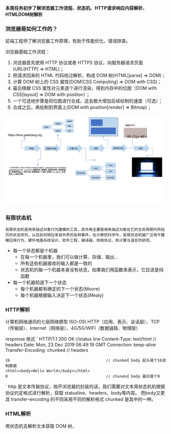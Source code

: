 **本周任务初步了解浏览器工作流程、状态机、HTTP请求响应内容解析、HTMLDOM树解析**

### 浏览器是如何工作的？

前端工程师了解浏览器工作原理，有助于性能优化、错误排查。

浏览器基础工作流程：

1. 浏览器首先使用 HTTP 协议或者 HTTPS 协议，向服务器请求页面(URL[HTTP] => HTML)；
2. 把请求回来的 HTML 代码经过解析，构成 DOM 树(HTML[parse] => DOM)；
3. 计算 DOM 树上的 CSS 属性(DOM[CSS Computing] => DOM with CSS)；
4. 最后根据 CSS 属性对元素逐个进行渲染，得到内存中的位图（DOM with CSS[layout] => DOM with position）；
5. 一个可选地步骤是将位图进行合成，这会极大增加后续绘制的速度（可选）；
6. 合成之后，再绘制到界面上(DOM with position[render] => Bitmap)；

![页面渲染流程](./browerBaseWork.jpg)

### 有限状态机

`
    有限状态机是用来描述对象行为建模的工具，其作用主要是用来描述对象在它的生命周期内所经历的状态序列，以及如何响应来自外界的各种事件。在计算机科学中，有限状态机被广泛用于建模应用行为、硬件电路系统设计、软件工程，编译器、网络协议、和计算与语言的研究。
`

* 每一个状态都是个机器
  * 在每一个机器里，我们可以做计算、存储、输出...
  * 所有这些机器接收的输入都是一致的
  * 状态机的每一个机器本身没有状态，如果我们用函数来表示，它应该是纯函数
* 每一个机器知道下一个状态
  * 每个机器都有确定的下一个状态(Moore)
  * 每个机器根据输入决定下一个状态(Mealy)

### HTTP解析

计算机网络通讯的七层网络模型 ISO-OSI
HTTP（应用、表示、会话层）、TCP（传输层）、Internet（网络层）、4G/5G/WIFI（数据链路、物理层）

response 格式
`
    HTTP/1.1 200 OK                             //status line
    Content-Type: text/html                     // headers
    Date: Mon, 23 Dec 2019 06:49:19 GMT
    Connection: keep-alive
    Transfer-Encoding: chunked                  // headers

    26                                          // chunked body 起头是个16进制数据
    <html><body>Hello World</body></html>
    0                                           // chunekd body 最后是个0
`
http 是文本传输协议，抛开浏览器的封装的话，我们需要对文本用状态机机根据协议约定格式进行解析，获取 statusline、headers、body等内容。
而body又更具 transfer-encoding 的不同采用不同的解析格式 chunked 是其中的一种。

### HTML解析

用状态机去解析文本获取 DOM 树，
